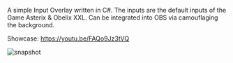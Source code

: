 A simple Input Overlay written in C#.
The inputs are the default inputs of the Game Asterix & Obelix XXL.
Can be integrated into OBS via camouflaging the background.

Showcase: https://youtu.be/FAQo9Jz3tVQ

![snapshot](https://github.com/user-attachments/assets/a5625659-66d3-454f-97ec-bf46cf94189b)
